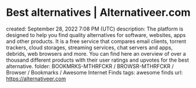 # Best alternatives | Alternativeer.com

created: September 28, 2022 7:08 PM (UTC)
description: The platform is designed to help you find quality alternatives for software, websites, apps and other products. It is a free service that compares email clients, torrent trackers, cloud storages, streaming services, chat servers and apps, debrids, web browsers and more. You can find here an overview of over a thousand different products with their user ratings and upvotes for the best alternative.
folder: BOOKMRKS-MTHRFCKR / BROWSR-MTHRFCKR / Browser / Bookmarks / Awesome Internet Finds
tags: awesome finds
url: https://alternativeer.com